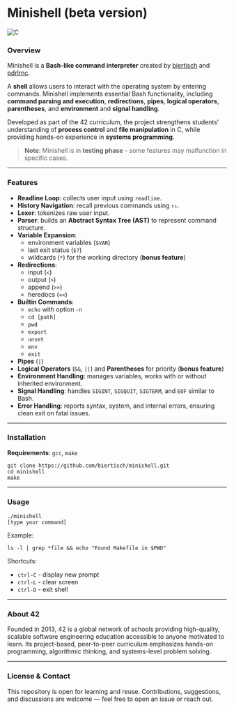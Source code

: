 # Minishell (beta version)

![C](https://img.shields.io/badge/language-C-blue.svg)

### Overview

Minishell is a **Bash-like command interpreter** created by [biertisch](https://github.com/biertisch) and [pdrlrnc](https://github.com/pdrlrnc).

A **shell** allows users to interact with the operating system by entering commands. Minishell implements essential Bash functionality, including **command parsing and execution**, **redirections**, **pipes**, **logical operators**, **parentheses**, and **environment** and **signal handling**.

Developed as part of the 42 curriculum, the project strengthens students' understanding of **process control** and **file manipulation** in C, while providing hands-on experience in **systems programming**.

>**Note**: Minishell is in **testing phase** - some features may malfunction in specific cases.

---
### Features

* **Readline Loop**: collects user input using `readline`.
* **History Navigation**: recall previous commands using `↑↓`.
* **Lexer**: tokenizes raw user input.
* **Parser**: builds an **Abstract Syntax Tree (AST)** to represent command structure.
* **Variable Expansion**:
	* environment variables (`$VAR`)
	* last exit status (`$?`)
	* wildcards (`*`) for the working directory (**bonus feature**)
* **Redirections**:
	* input (`<`)
	* output (`>`)
	* append (`>>`)
	* heredocs (`<<`)
* **Builtin Commands**:
	* `echo` with option `-n`
	* `cd [path]`
	* `pwd`
	* `export`
	* `unset`
	* `env`
	* `exit`
* **Pipes** (`|`)
* **Logical Operators** (`&&`, `||`) and **Parentheses** for priority (**bonus feature**)
* **Environment Handling**: manages variables, works with or without inherited environment.
* **Signal Handling**: handles `SIGINT`, `SIGQUIT`, `SIGTERM`, and `EOF` similar to Bash.
* **Error Handling**: reports syntax, system, and internal errors, ensuring clean exit on fatal issues.

---
### Installation

**Requirements**: `gcc`, `make`

```
git clone https://github.com/biertisch/minishell.git
cd minishell
make
```

---
### Usage
```
./minishell
[type your command]
```

Example:
```
ls -l | grep *file && echo "Found Makefile in $PWD"
```

Shortcuts:
* `ctrl-C` - display new prompt
* `ctrl-L` - clear screen
* `ctrl-D` - exit shell

---
### About 42

Founded in 2013, 42 is a global network of schools providing high-quality, scalable software engineering education accessible to anyone motivated to learn. Its project-based, peer-to-peer curriculum emphasizes hands-on programming, algorithmic thinking, and systems-level problem solving.

---
### License & Contact

This repository is open for learning and reuse. Contributions, suggestions, and discussions are welcome — feel free to open an issue or reach out.